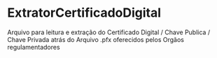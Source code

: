 # ExtratorCertificadoDigital
Arquivo para leitura e extração do Certificado Digital / Chave Publica / Chave Privada atrás do Arquivo .pfx oferecidos pelos Orgãos regulamentadores
